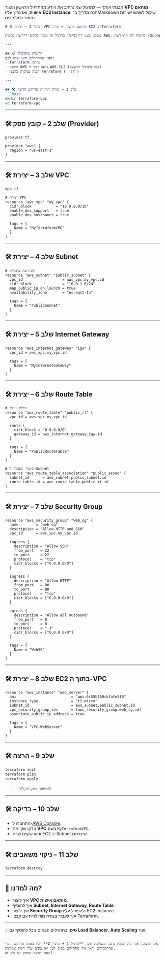 הבנתי אותך — לתרגיל שני נרחיב את הידע מהתרגיל הראשון וניצור **VPC מותאם אישית**, ואז נריץ עליו **EC2 Instance**.
הנה מדריך ב־Markdown שיכול לשמש ישירות כחומר לתלמידים:

````markdown
# 🌐 תרגיל 2 – יצירת VPC מותאם אישית + שרת EC2 ב-Terraform

בתרגיל זה נלמד להקים **רשת פרטית (VPC)** משלנו בענן AWS, להוסיף לה תת-רשת (Subnet), שער גישה לאינטרנט (Internet Gateway), חוקים ב-Route Table, ואז ניצור שרת EC2 בתוכה.

---

## 📋 דרישות מוקדמות
לפני שמתחילים ודאו שיש לכם:
- Terraform מותקן
- חשבון AWS + גישה דרך AWS CLI (כמו בתרגיל הראשון)
- הבנה בסיסית בקבצי Terraform (`.tf`)

---

## 🛠 שלב 1 – יצירת תיקיית פרויקט חדשה
```bash
mkdir terraform-vpc
cd terraform-vpc
````

---

## 🛠 שלב 2 – קובץ ספק (Provider)

`provider.tf`

```hcl
provider "aws" {
  region = "us-east-1"
}
```

---

## 🛠 שלב 3 – יצירת VPC

`vpc.tf`

```hcl
# יצירת VPC
resource "aws_vpc" "my_vpc" {
  cidr_block           = "10.0.0.0/16"
  enable_dns_support   = true
  enable_dns_hostnames = true

  tags = {
    Name = "MyTerraformVPC"
  }
}
```

---

## 🛠 שלב 4 – יצירת Subnet

```hcl
# תת-רשת ציבורית
resource "aws_subnet" "public_subnet" {
  vpc_id                  = aws_vpc.my_vpc.id
  cidr_block              = "10.0.1.0/24"
  map_public_ip_on_launch = true
  availability_zone       = "us-east-1a"

  tags = {
    Name = "PublicSubnet"
  }
}
```

---

## 🛠 שלב 5 – יצירת Internet Gateway

```hcl
resource "aws_internet_gateway" "igw" {
  vpc_id = aws_vpc.my_vpc.id

  tags = {
    Name = "MyInternetGateway"
  }
}
```

---

## 🛠 שלב 6 – יצירת Route Table

```hcl
# טבלת ניתוב
resource "aws_route_table" "public_rt" {
  vpc_id = aws_vpc.my_vpc.id

  route {
    cidr_block = "0.0.0.0/0"
    gateway_id = aws_internet_gateway.igw.id
  }

  tags = {
    Name = "PublicRouteTable"
  }
}

# קישור הטבלה ל-Subnet
resource "aws_route_table_association" "public_assoc" {
  subnet_id      = aws_subnet.public_subnet.id
  route_table_id = aws_route_table.public_rt.id
}
```

---

## 🛠 שלב 7 – יצירת Security Group

```hcl
resource "aws_security_group" "web_sg" {
  name        = "web-sg"
  description = "Allow HTTP and SSH"
  vpc_id      = aws_vpc.my_vpc.id

  ingress {
    description = "Allow SSH"
    from_port   = 22
    to_port     = 22
    protocol    = "tcp"
    cidr_blocks = ["0.0.0.0/0"]
  }

  ingress {
    description = "Allow HTTP"
    from_port   = 80
    to_port     = 80
    protocol    = "tcp"
    cidr_blocks = ["0.0.0.0/0"]
  }

  egress {
    description = "Allow all outbound"
    from_port   = 0
    to_port     = 0
    protocol    = "-1"
    cidr_blocks = ["0.0.0.0/0"]
  }

  tags = {
    Name = "WebSG"
  }
}
```

---

## 🛠 שלב 8 – יצירת EC2 בתוך ה-VPC

```hcl
resource "aws_instance" "web_server" {
  ami                         = "ami-0c55b159cbfafe1f0"
  instance_type               = "t2.micro"
  subnet_id                   = aws_subnet.public_subnet.id
  vpc_security_group_ids      = [aws_security_group.web_sg.id]
  associate_public_ip_address = true

  tags = {
    Name = "VPC-WebServer"
  }
}
```

---

## 🛠 שלב 9 – הרצה

```bash
terraform init
terraform plan
terraform apply
```

> הקלידו `yes` לאישור.

---

## 🛠 שלב 10 – בדיקה

* התחברו ל-[AWS Console](https://console.aws.amazon.com/ec2/).
* בדקו שקיימת **VPC** בשם `MyTerraformVPC`.
* ודאו שקיים שרת EC2 ב-Subnet שיצרתם.

---

## 🛠 שלב 11 – ניקוי משאבים

```bash
terraform destroy
```

---

## 📌 מה למדנו?

* איך ליצור **VPC מותאם אישית**.
* איך להוסיף **Subnet, Internet Gateway, Route Table**.
* איך ליצור **Security Group** ולהפעיל עליו EC2 Instance.
* איך לעבוד בצורה מודולרית עם קבצי Terraform.

---

💡 **טיפ**: בתרגילים הבאים נוכל להוסיף גם **Load Balancer**, **Auto Scaling** ועוד.

```

אם תרצה, אני יכול להכין גרסה משולבת שבה **תרגיל 1 + תרגיל 2** יהיו באותו פרויקט, כדי שהתלמידים יראו איך מתחילים בסיס קטן ואז בונים עליו רשת אמיתית.  
האם תרצה שאכין גם את זה?
```
